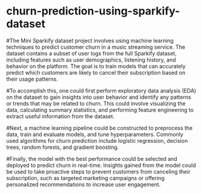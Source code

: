 # churn-prediction-using-sparkify-dataset
#The Mini Sparkify dataset project involves using machine learning techniques to predict customer churn in a music streaming service. The dataset contains a subset of user logs from the full Sparkify dataset, including features such as user demographics, listening history, and behavior on the platform. The goal is to train models that can accurately predict which customers are likely to cancel their subscription based on their usage patterns.

#To accomplish this, one could first perform exploratory data analysis (EDA) on the dataset to gain insights into user behavior and identify any patterns or trends that may be related to churn. This could involve visualizing the data, calculating summary statistics, and performing feature engineering to extract useful information from the dataset.

#Next, a machine learning pipeline could be constructed to preprocess the data, train and evaluate models, and tune hyperparameters. Commonly used algorithms for churn prediction include logistic regression, decision trees, random forests, and gradient boosting.

#Finally, the model with the best performance could be selected and deployed to predict churn in real-time. Insights gained from the model could be used to take proactive steps to prevent customers from canceling their subscription, such as targeted marketing campaigns or offering personalized recommendations to increase user engagement.
